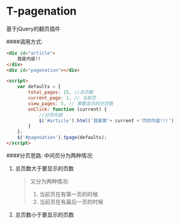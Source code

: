 # T-pagenation
基于jQuery的翻页插件

####调用方式:
```html
<div id="article">
    我是内容!!
</div>
<div id="pagenation"></div>

<script>
    var defaults = {
        total_pages: 15, //总页数
        current_page: 1, // 当前页
        view_pages: 5, // 需要显示的分页数
        onClick: function (current) {
            //分页内容
            $('#article').html('我是第'+ current +'页的内容!!!')
        }
    };
    $('#pagenation').tpage(defaults);
</script>
```

####分页思路:
中间页分为两种情况:
1. 总页数大于要显示的页数
    > 又分为两种情况:
    > 1. 当前页在有第一页的时候
    > 2. 当前页在有最后一页的时候 
  
2. 总页数小于要显示的页数